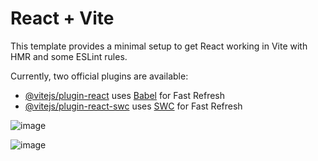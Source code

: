 # React + Vite

This template provides a minimal setup to get React working in Vite with HMR and some ESLint rules.

Currently, two official plugins are available:

- [@vitejs/plugin-react](https://github.com/vitejs/vite-plugin-react/blob/main/packages/plugin-react/README.md) uses [Babel](https://babeljs.io/) for Fast Refresh
- [@vitejs/plugin-react-swc](https://github.com/vitejs/vite-plugin-react-swc) uses [SWC](https://swc.rs/) for Fast Refresh

![image](https://github.com/IndriesAndrei/react-quiz-app/assets/24415865/3d7c2fc9-0659-40d0-b4ea-1cda2957c507)

  

![image](https://github.com/IndriesAndrei/react-quiz-app/assets/24415865/d89a846c-0615-4e38-aaf2-d48248496a23)


